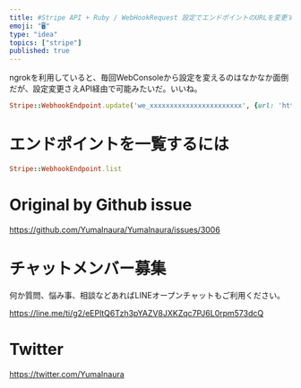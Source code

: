 ```yaml
---
title: #Stripe API + Ruby / WebHookRequest 設定でエンドポイントのURLを変更する例
emoji: "🖥"
type: "idea"
topics: ["stripe"]
published: true
---
```


ngrokを利用していると、毎回WebConsoleから設定を変えるのはなかなか面倒だが、設定変更さえAPI経由で可能みたいだ。いいね。

```rb
Stripe::WebhookEndpoint.update('we_xxxxxxxxxxxxxxxxxxxxxxx', {url: 'https://example.com/'})
```


# エンドポイントを一覧するには

```rb
Stripe::WebhookEndpoint.list
```



# Original by Github issue

https://github.com/YumaInaura/YumaInaura/issues/3006








<!-- Update From Qiita API -->

# チャットメンバー募集


何か質問、悩み事、相談などあればLINEオープンチャットもご利用ください。

https://line.me/ti/g2/eEPltQ6Tzh3pYAZV8JXKZqc7PJ6L0rpm573dcQ





# Twitter


https://twitter.com/YumaInaura


<!-- Update From Qiita API -->


